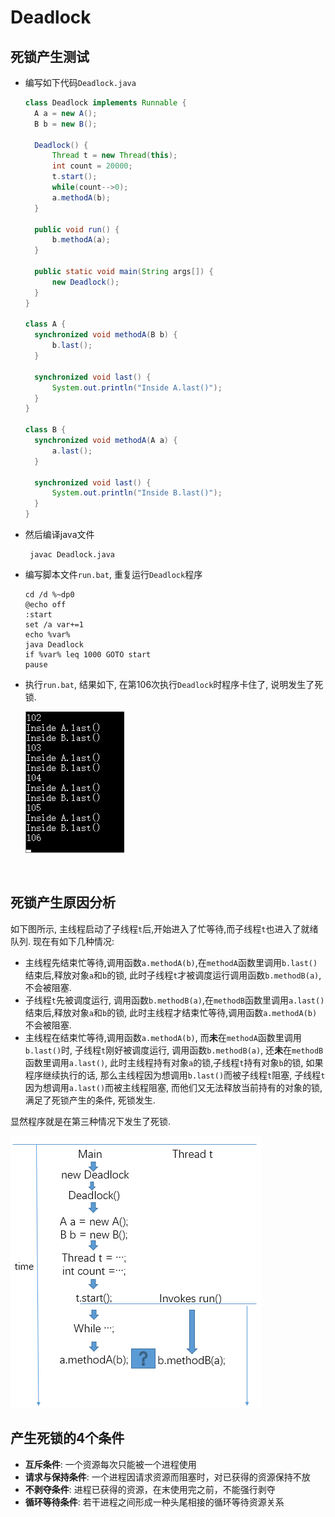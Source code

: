 # Deadlock

##  死锁产生测试

- 编写如下代码`Deadlock.java`

  ```java
  class Deadlock implements Runnable {
  	A a = new A();
  	B b = new B();

  	Deadlock() {
  		Thread t = new Thread(this);
  		int count = 20000;
  		t.start();
  		while(count-->0);
  		a.methodA(b);
  	}

  	public void run() {
  		b.methodA(a);
  	}

  	public static void main(String args[]) {
  		new Deadlock();
  	}
  }

  class A {
  	synchronized void methodA(B b) {
  		b.last();
  	}

  	synchronized void last() {
  		System.out.println("Inside A.last()");
  	}
  }

  class B {
  	synchronized void methodA(A a) {
  		a.last();
  	}

  	synchronized void last() {
  		System.out.println("Inside B.last()");
  	}
  }
  ```

- 然后编译java文件

  ```shell
   javac Deadlock.java
  ```

- 编写脚本文件`run.bat`, 重复运行`Deadlock`程序

  ```shell
  cd /d %~dp0
  @echo off
  :start
  set /a var+=1
  echo %var%
  java Deadlock
  if %var% leq 1000 GOTO start
  pause
  ```

- 执行`run.bat`, 结果如下, 在第106次执行`Deadlock`时程序卡住了, 说明发生了死锁.

  ![deadlock_fig1](../image/deadlock_fig1.png)  

  ​

## 死锁产生原因分析

如下图所示, 主线程启动了子线程`t`后,开始进入了忙等待,而子线程`t`也进入了就绪队列. 现在有如下几种情况:

- 主线程先结束忙等待,调用函数`a.methodA(b)`,在`methodA`函数里调用`b.last()`结束后,释放对象`a`和`b`的锁, 此时子线程`t`才被调度运行调用函数`b.methodB(a)`, 不会被阻塞.
- 子线程`t`先被调度运行, 调用函数`b.methodB(a)`,在`methodB`函数里调用`a.last()`结束后,释放对象`a`和`b`的锁, 此时主线程才结束忙等待,调用函数`a.methodA(b)`不会被阻塞.
- 主线程在结束忙等待,调用函数`a.methodA(b)`, 而**未**在`methodA`函数里调用`b.last()`时, 子线程`t`刚好被调度运行, 调用函数`b.methodB(a)`, 还**未**在`methodB`函数里调用`a.last()`, 此时主线程持有对象`a`的锁,子线程`t`持有对象`b`的锁, 如果程序继续执行的话, 那么主线程因为想调用`b.last()`而被子线程`t`阻塞, 子线程`t`因为想调用`a.last()`而被主线程阻塞, 而他们又无法释放当前持有的对象的锁, 满足了死锁产生的条件, 死锁发生.  

显然程序就是在第三种情况下发生了死锁.

 ![deadlock_fig2](../image/deadlock_fig2.png)  



## 产生死锁的4个条件

- **互斥条件**: 一个资源每次只能被一个进程使用
- **请求与保持条件**: 一个进程因请求资源而阻塞时，对已获得的资源保持不放
- **不剥夺条件**: 进程已获得的资源，在末使用完之前，不能强行剥夺
- **循环等待条件**: 若干进程之间形成一种头尾相接的循环等待资源关系

